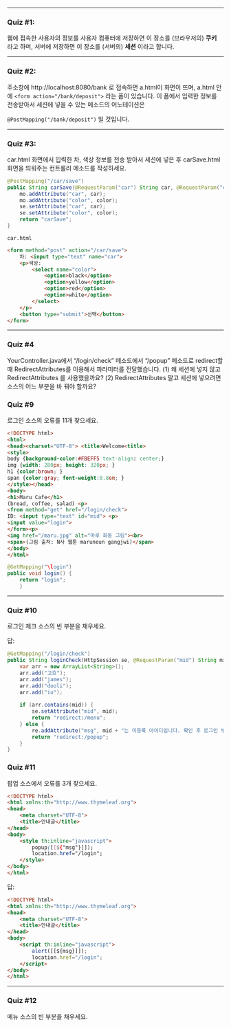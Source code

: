 
---

### Quiz #1:
웹에 접속한 사용자의 정보를 사용자 컴퓨터에 저장하면 이 장소를 (브라우저의) **쿠키** 라고 하며, 서버에 저장하면 이 장소를 (서버의) **세션** 이라고 합니다.

---
### Quiz #2:
주소창에 http://localhost:8080/bank 로 접속하면 a.html이 화면이 뜨며, a.html 안에 `<form action="/bank/deposit">` 라는 폼이 있습니다. 이 폼에서 입력한 정보를 전송받아서 세션에 넣을 수 있는 메소드의 어노테이션은 

`@PostMapping("/bank/deposit")` 일 것입니다.

---
### Quiz #3:
car.html 화면에서 입력한 차, 색상 정보를 전송 받아서 세션에 넣은 후 carSave.html 화면을 띄워주는 컨트롤러 메소드를 작성하세요.

```java
@PostMapping("/car/save")
public String carSave(@RequestParam("car") String car, @RequestParam("color") String color, HttpSession se, Model mo) {
	mo.addAttribute("car", car);
	mo.addAttribute("color", color);
    se.setAttribute("car", car);
    se.setAttribute("color", color);
    return "carSave";
}
```

`car.html`
```html
<form method="post" action="/car/save">
    차: <input type="text" name="car">
    <p>색상:
        <select name="color">
            <option>black</option>
            <option>yellow</option>
            <option>red</option>
            <option>white</option>
        </select>
    </p>
    <button type="submit">선택</button>
</form>
```

---
### Quiz #4
YourController.java에서 “/login/check” 메소드에서 “/popup” 메소드로 redirect할 때 RedirectAttributes를 이용해서 파라미터를 전달했습니다. 
(1) 왜 세션에 넣지 않고 RedirectAttributes 를 사용했을까요?
(2) RedirectAttributes 말고 세션에 넣으려면 소스의 어느 부분을 바 꿔야 할까요?


### Quiz #9
로그인 소스의 오류를 11개 찾으세요.
```html
<!DOCTYPE html>
<html> 
<head><charset="UTF-8"> <title>Welcome<title> 
<style> 
body {background-color:#FBEFF5 text-align: center;} 
img {width: 280px; height: 320px; } 
h1 {color:brown; }
span {color:gray; font-weight:0.8em; } 
</style></head> 
<body> 
<h1>Maru Cafe</h1> 
(bread, coffee, salad) <p> 
<from method="get" href="/login/check">
ID: <input type="text" id="mid"> <p> 
<input value="login"> 
</form><p> 
<img href="/maru.jpg" alt="마루 화동 그림"><br> 
<span>(그림 출처: N사 웹툰 maruneun gangjwi)</span> 
</body> 
</html>
```
```java
@GetMapping("\login") 
public void login() { 
	return "login"; 
	}
```

---
### Quiz #10
로그인 체크 소스의 빈 부분을 채우세요.


답:
```java
@GetMapping("/login/check")
public String loginCheck(HttpSession se, @RequestParam("mid") String mid, RedirectAttributes re) {
    var arr = new ArrayList<String>();
    arr.add("고흐");
    arr.add("james");
    arr.add("dooli");
    arr.add("iu");
    
    if (arr.contains(mid)) {
        se.setAttribute("mid", mid);
        return "redirect:/menu";
    } else {
        re.addAttribute("msg", mid + "는 미등록 아이디입니다. 확인 후 로그인 부탁드립니다.");
        return "redirect:/popup";
    }
}
```

### Quiz #11
팝업 소스에서 오류를 3개 찾으세요.

```html
<!DOCTYPE html>
<html xmlns:th="http://www.thymeleaf.org">
<head>
    <meta charset="UTF-8">
    <title>안내글</title>
</head>
<body>
    <style th:inline="javascript">
        popup([[${"msg"}]]);
        location.href="/login";
    </style>
</body>
</html>

```
답:
```html
<!DOCTYPE html>
<html xmlns:th="http://www.thymeleaf.org">
<head>
    <meta charset="UTF-8">
    <title>안내글</title>
</head>
<body>
    <script th:inline="javascript">
        alert([[${msg}]]);
        location.href="/login";
    </script>
</body>
</html>
```

---

### Quiz #12
메뉴 소스의 빈 부분을 채우세요.